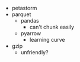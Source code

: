 
- petastorm
- parquet
    - pandas
        - can't chunk easily
    - pyarrow
        - learning curve
- gzip
    - unfriendly?

